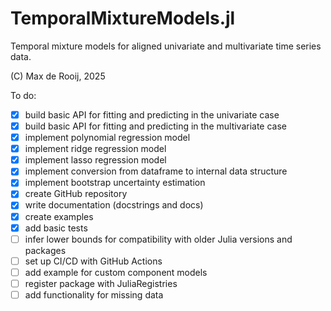 # TemporalMixtureModels.jl
Temporal mixture models for aligned univariate and multivariate time series data. 

(C) Max de Rooij, 2025

To do:
- [x] build basic API for fitting and predicting in the univariate case
- [x] build basic API for fitting and predicting in the multivariate case
- [x] implement polynomial regression model
- [x] implement ridge regression model
- [x] implement lasso regression model
- [x] implement conversion from dataframe to internal data structure
- [x] implement bootstrap uncertainty estimation
- [x] create GitHub repository
- [x] write documentation (docstrings and docs)
- [x] create examples
- [x] add basic tests
- [ ] infer lower bounds for compatibility with older Julia versions and packages
- [ ] set up CI/CD with GitHub Actions
- [ ] add example for custom component models
- [ ] register package with JuliaRegistries
- [ ] add functionality for missing data
